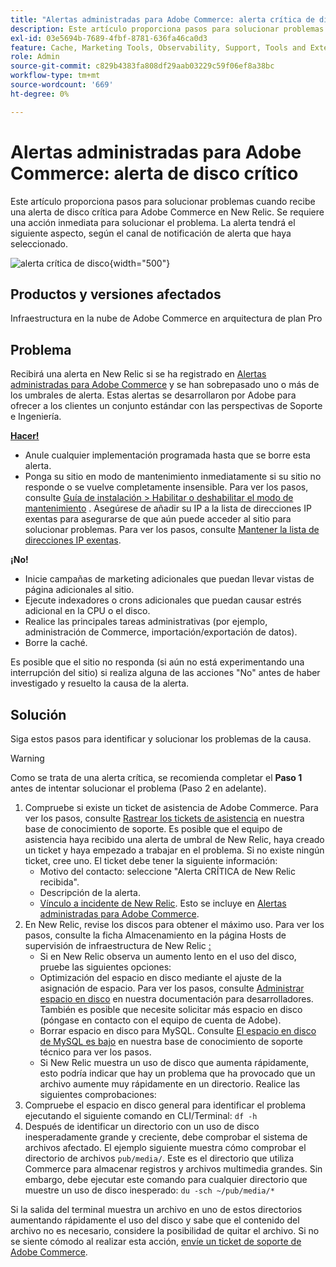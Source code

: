 ```yaml
---
title: "Alertas administradas para Adobe Commerce: alerta crítica de disco"
description: Este artículo proporciona pasos para solucionar problemas cuando recibe una alerta de disco crítica para Adobe Commerce en New Relic. Se requiere una acción inmediata para solucionar el problema. La alerta tendrá el siguiente aspecto, según el canal de notificación de alerta que haya seleccionado.
exl-id: 03e5694b-7689-4fbf-8781-636fa46ca0d3
feature: Cache, Marketing Tools, Observability, Support, Tools and External Services
role: Admin
source-git-commit: c829b4383fa808df29aab03229c59f06ef8a38bc
workflow-type: tm+mt
source-wordcount: '669'
ht-degree: 0%

---
```


# Alertas administradas para Adobe Commerce: alerta de disco crítico

Este artículo proporciona pasos para solucionar problemas cuando recibe una alerta de disco crítica para Adobe Commerce en New Relic. Se requiere una acción inmediata para solucionar el problema. La alerta tendrá el siguiente aspecto, según el canal de notificación de alerta que haya seleccionado.

![alerta crítica de disco](assets/disk-critical-magento-managed.png){width="500"}

## Productos y versiones afectados

Infraestructura en la nube de Adobe Commerce en arquitectura de plan Pro

## Problema

Recibirá una alerta en New Relic si se ha registrado en [Alertas administradas para Adobe Commerce](/help/support-tools/managed-alerts-for-adobe-commerce/managed-alerts-for-magento-commerce.md) y se han sobrepasado uno o más de los umbrales de alerta. Estas alertas se desarrollaron por Adobe para ofrecer a los clientes un conjunto estándar con las perspectivas de Soporte e Ingeniería.

<u> **Hacer!** </u>

* Anule cualquier implementación programada hasta que se borre esta alerta.
* Ponga su sitio en modo de mantenimiento inmediatamente si su sitio no responde o se vuelve completamente insensible. Para ver los pasos, consulte [Guía de instalación > Habilitar o deshabilitar el modo de mantenimiento](https://devdocs.magento.com/guides/v2.4/install-gde/install/cli/install-cli-subcommands-maint.html?itm_source=devdocs&amp;itm_medium=search_page&amp;itm_campaign=federated_search&amp;itm_term=mainten) . Asegúrese de añadir su IP a la lista de direcciones IP exentas para asegurarse de que aún puede acceder al sitio para solucionar problemas. Para ver los pasos, consulte [Mantener la lista de direcciones IP exentas](https://devdocs.magento.com/guides/v2.4/install-gde/install/cli/install-cli-subcommands-maint.html?itm_source=devdocs&amp;itm_medium=search_page&amp;itm_campaign=federated_search&amp;itm_term=mainten#instgde-cli-maint-exempt).

**¡No!**

* Inicie campañas de marketing adicionales que puedan llevar vistas de página adicionales al sitio.
* Ejecute indexadores o crons adicionales que puedan causar estrés adicional en la CPU o el disco.
* Realice las principales tareas administrativas (por ejemplo, administración de Commerce, importación/exportación de datos).
* Borre la caché.

Es posible que el sitio no responda (si aún no está experimentando una interrupción del sitio) si realiza alguna de las acciones &quot;No&quot; antes de haber investigado y resuelto la causa de la alerta.

## Solución

Siga estos pasos para identificar y solucionar los problemas de la causa.

>[!WARNING]
>
>Como se trata de una alerta crítica, se recomienda completar el **Paso 1** antes de intentar solucionar el problema (Paso 2 en adelante).

1. Compruebe si existe un ticket de asistencia de Adobe Commerce. Para ver los pasos, consulte [Rastrear los tickets de asistencia](/help/help-center-guide/help-center/magento-help-center-user-guide.md#track-tickets) en nuestra base de conocimiento de soporte. Es posible que el equipo de asistencia haya recibido una alerta de umbral de New Relic, haya creado un ticket y haya empezado a trabajar en el problema. Si no existe ningún ticket, cree uno. El ticket debe tener la siguiente información:
   * Motivo del contacto: seleccione &quot;Alerta CRÍTICA de New Relic recibida&quot;.
   * Descripción de la alerta.
   * [Vínculo a incidente de New Relic](https://docs.newrelic.com/docs/alerts-applied-intelligence/new-relic-alerts/alert-incidents/view-violation-event-details-incidents). Esto se incluye en [Alertas administradas para Adobe Commerce](/help/support-tools/managed-alerts-for-adobe-commerce/managed-alerts-for-magento-commerce.md).
1. En New Relic, revise los discos para obtener el máximo uso. Para ver los pasos, consulte la ficha Almacenamiento en la página Hosts de supervisión de infraestructura de New Relic [: ](https://docs.newrelic.com/docs/infrastructure/infrastructure-ui-pages/infra-hosts-ui-page/#storage)
   * Si en New Relic observa un aumento lento en el uso del disco, pruebe las siguientes opciones:
   * Optimización del espacio en disco mediante el ajuste de la asignación de espacio. Para ver los pasos, consulte [Administrar espacio en disco](https://experienceleague.adobe.com/docs/commerce-cloud-service/user-guide/develop/storage/manage-disk-space.html) en nuestra documentación para desarrolladores. También es posible que necesite solicitar más espacio en disco (póngase en contacto con el equipo de cuenta de Adobe).
   * Borrar espacio en disco para MySQL. Consulte [El espacio en disco de MySQL es bajo](/help/troubleshooting/database/mysql-disk-space-is-low-on-magento-commerce-cloud.md) en nuestra base de conocimiento de soporte técnico para ver los pasos.
   * Si New Relic muestra un uso de disco que aumenta rápidamente, esto podría indicar que hay un problema que ha provocado que un archivo aumente muy rápidamente en un directorio. Realice las siguientes comprobaciones:
1. Compruebe el espacio en disco general para identificar el problema ejecutando el siguiente comando en CLI/Terminal: `df -h`
1. Después de identificar un directorio con un uso de disco inesperadamente grande y creciente, debe comprobar el sistema de archivos afectado. El ejemplo siguiente muestra cómo comprobar el directorio de archivos `pub/media/`. Este es el directorio que utiliza Commerce para almacenar registros y archivos multimedia grandes. Sin embargo, debe ejecutar este comando para cualquier directorio que muestre un uso de disco inesperado: `du -sch ~/pub/media/*`

Si la salida del terminal muestra un archivo en uno de estos directorios aumentando rápidamente el uso del disco y sabe que el contenido del archivo no es necesario, considere la posibilidad de quitar el archivo. Si no se siente cómodo al realizar esta acción, [envíe un ticket de soporte de Adobe Commerce](/help/help-center-guide/help-center/magento-help-center-user-guide.md#submit-ticket).

